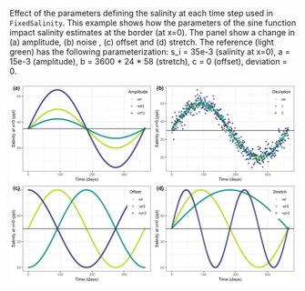 Effect of the parameters defining the salinity at each time step used in `FixedSalinity`.
This example shows how the parameters of the sine function impact salinity estimates at the border (at x=0). The panel show a change in (a) amplitude, (b) noise , (c) offset and (d) stretch. The reference (light green) has the following parameterization: s_i = 35e-3 (salinity at x=0), a = 15e-3 (amplitude), b = 3600 * 24 * 58 (stretch), c = 0 (offset), deviation = 0.

![](sine.jpg)
